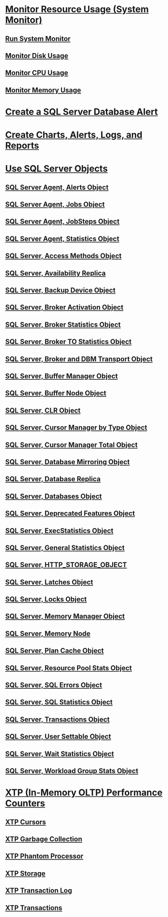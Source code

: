 # [Monitor Resource Usage (System Monitor)](monitor-resource-usage-system-monitor.md)
## [Run System Monitor](run-system-monitor.md)
## [Monitor Disk Usage](monitor-disk-usage.md)
## [Monitor CPU Usage](monitor-cpu-usage.md)
## [Monitor Memory Usage](monitor-memory-usage.md)
# [Create a SQL Server Database Alert](create-a-sql-server-database-alert.md)
# [Create Charts, Alerts, Logs, and Reports](create-charts-alerts-logs-and-reports.md)
# [Use SQL Server Objects](use-sql-server-objects.md)
## [SQL Server Agent, Alerts Object](sql-server-agent-alerts-object.md)
## [SQL Server Agent, Jobs Object](sql-server-agent-jobs-object.md)
## [SQL Server Agent, JobSteps Object](sql-server-agent-jobsteps-object.md)
## [SQL Server Agent, Statistics Object](sql-server-agent-statistics-object.md)
## [SQL Server, Access Methods Object](sql-server-access-methods-object.md)
## [SQL Server, Availability Replica](sql-server-availability-replica.md)
## [SQL Server, Backup Device Object](sql-server-backup-device-object.md)
## [SQL Server, Broker Activation Object](sql-server-broker-activation-object.md)
## [SQL Server, Broker Statistics Object](sql-server-broker-statistics-object.md)
## [SQL Server, Broker TO Statistics Object](sql-server-broker-to-statistics-object.md)
## [SQL Server, Broker and DBM Transport Object](sql-server-broker-dbm-transport-object.md)
## [SQL Server, Buffer Manager Object](sql-server-buffer-manager-object.md)
## [SQL Server, Buffer Node Object](sql-server-buffer-node.md)
## [SQL Server, CLR Object](sql-server-clr-object.md)
## [SQL Server, Cursor Manager by Type Object](sql-server-cursor-manager-by-type-object.md)
## [SQL Server, Cursor Manager Total Object](sql-server-cursor-manager-total-object.md)
## [SQL Server, Database Mirroring Object](sql-server-database-mirroring-object.md)
## [SQL Server, Database Replica](sql-server-database-replica.md)
## [SQL Server, Databases Object](sql-server-databases-object.md)
## [SQL Server, Deprecated Features Object](sql-server-deprecated-features-object.md)
## [SQL Server, ExecStatistics Object](sql-server-execstatistics-object.md)
## [SQL Server, General Statistics Object](sql-server-general-statistics-object.md)
## [SQL Server, HTTP_STORAGE_OBJECT](sql-server-http-storage-object.md)
## [SQL Server, Latches Object](sql-server-latches-object.md)
## [SQL Server, Locks Object](sql-server-locks-object.md)
## [SQL Server, Memory Manager Object](sql-server-memory-manager-object.md)
## [SQL Server, Memory Node](sql-server-memory-node.md)
## [SQL Server, Plan Cache Object](sql-server-plan-cache-object.md)
## [SQL Server, Resource Pool Stats Object](sql-server-resource-pool-stats-object.md)
## [SQL Server, SQL Errors Object](sql-server-sql-errors-object.md)
## [SQL Server, SQL Statistics Object](sql-server-sql-statistics-object.md)
## [SQL Server, Transactions Object](sql-server-transactions-object.md)
## [SQL Server, User Settable Object](sql-server-user-settable-object.md)
## [SQL Server, Wait Statistics Object](sql-server-wait-statistics-object.md)
## [SQL Server, Workload Group Stats Object](sql-server-workload-group-stats-object.md)
# [XTP (In-Memory OLTP) Performance Counters](sql-server-xtp-in-memory-oltp-performance-counters.md)
## [XTP Cursors](sql-server-xtp-cursors.md)
## [XTP Garbage Collection](sql-server-xtp-garbage-collection.md)
## [XTP Phantom Processor](sql-server-xtp-phantom-processor.md)
## [XTP Storage](sql-server-xtp-storage.md)
## [XTP Transaction Log](sql-server-xtp-transaction-log.md)
## [XTP Transactions](sql-server-xtp-transactions.md)
